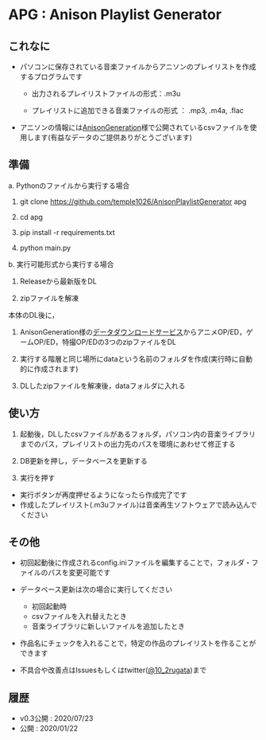 # APG : Anison Playlist Generator

## これなに

- パソコンに保存されている音楽ファイルからアニソンのプレイリストを作成するプログラムです

  - 出力されるプレイリストファイルの形式：.m3u

  - プレイリストに追加できる音楽ファイルの形式 ： .mp3, .m4a, .flac

- アニソンの情報には[AnisonGeneration](http://anison.info/)様で公開されているcsvファイルを使用します(有益なデータのご提供ありがとうございます)

## 準備

a. Pythonのファイルから実行する場合

1. git clone https://github.com/temple1026/AnisonPlaylistGenerator apg

1. cd apg

1. pip install -r requirements.txt

1. python main.py

b. 実行可能形式から実行する場合

1. Releaseから最新版をDL

1. zipファイルを解凍

本体のDL後に，

1. AnisonGeneration様の[データダウンロードサービス](http://anison.info/data/download.html)からアニメOP/ED，ゲームOP/ED，特撮OP/EDの3つのzipファイルをDL

1. 実行する階層と同じ場所にdataという名前のフォルダを作成(実行時に自動的に作成されます)

1. DLしたzipファイルを解凍後，dataフォルダに入れる

## 使い方

1. 起動後，DLしたcsvファイルがあるフォルダ，パソコン内の音楽ライブラリまでのパス，プレイリストの出力先のパスを環境にあわせて修正する

1. DB更新を押し，データベースを更新する
 
1. 実行を押す
  - 実行ボタンが再度押せるようになったら作成完了です
  - 作成したプレイリスト(.m3uファイル)は音楽再生ソフトウェアで読み込んでください
   
## その他

- 初回起動後に作成されるconfig.iniファイルを編集することで，フォルダ・ファイルのパスを変更可能です

- データベース更新は次の場合に実行してください
  - 初回起動時
  - csvファイルを入れ替えたとき
  - 音楽ライブラリに新しいファイルを追加したとき
  
- 作品名にチェックを入れることで，特定の作品のプレイリストを作ることができます

- 不具合や改善点はIssuesもしくはtwitter([@10_2rugata](https://twitter.com/10_2rugata))まで

## 履歴
- v0.3公開 : 2020/07/23
- 公開 : 2020/01/22
